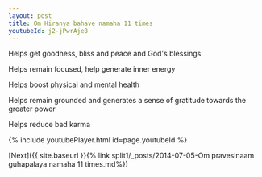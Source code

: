 ```yaml
---
layout: post
title: Om Hiranya bahave namaha 11 times
youtubeId: j2-jPwrAje8
---
```

 
 
Helps get goodness, bliss and peace and God's blessings
 
Helps remain focused, help generate inner energy 
 
Helps boost physical and mental health 
 
Helps remain grounded and generates a sense of gratitude towards the greater power 
 
Helps reduce bad karma
 
 
 
 


{% include youtubePlayer.html id=page.youtubeId %}
 
[Next]({{ site.baseurl }}{% link  split1/_posts/2014-07-05-Om pravesinaam guhapalaya namaha 11 times.md%})
 
